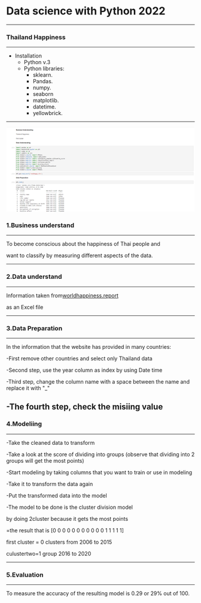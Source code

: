 # Data science with Python 2022
------
### Thailand Happiness
-----
* Installation
    * Python v.3
    * Python libraries:
        * sklearn.
        * Pandas.
        * numpy.
        * seaborn
        * matplotlib.
        * datetime.
        * yellowbrick.
-----

![Alt text](https://github.com/langsari/data-science-with-python-2022/blob/Fadlaan_dtscience2022/life%20-%20cycle/image/1.png?raw=true)

### 1.Business understand
------
To become conscious about the happiness of Thai people and 

want to classify by measuring different aspects of the data.

-----
### 2.Data understand
------
Information taken from[worldhappiness.report]( https://worldhappiness.report/ed/2021/#appendices-and-data )

as an Excel file

-----
### 3.Data Preparation
------
In the information that the website has provided in many countries:

-First remove other countries and select only Thailand data

-Second step, use the year column as index by using Date time

-Third step, change the column name with a space between the name and replace it with "_"

-The fourth step, check the misiing value
-----
### 4.Modeliing
-----
-Take the cleaned data to transform

-Take a look at the score of dividing into groups (observe that dividing into 2 groups will get the most points)

-Start modeling by taking columns that you want to train or use in modeling

-Take it to transform the data again

-Put the transformed data into the model

-The model to be done is the cluster division model

  by doing 2cluster because it gets the most points

=the result that is [0 0 0 0 0 0 0 0 0 0 0 1 1 1 1 1]

first cluster = 0 clusters from 2006 to 2015

culustertwo=1 group 2016 to 2020

----
### 5.Evaluation
----
To measure the accuracy of the resulting model is 0.29 or 29% out of 100.















